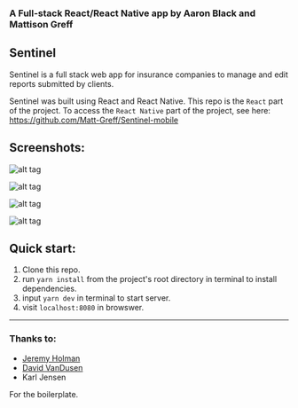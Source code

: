 ### A Full-stack React/React Native app by Aaron Black and Mattison Greff

## Sentinel

Sentinel is a full stack web app for insurance companies to manage and edit reports submitted by clients. 

Sentinel was built using React and React Native. This repo is the `React` part of the project. To access the `React Native` part of the project, see here: https://github.com/Matt-Greff/Sentinel-mobile

## Screenshots:

![alt tag](https://github.com/Matt-Greff/Sentinel/blob/master/docs/Screen%20Shot%202018-07-13%20at%209.45.31%20PM.png)

![alt tag](https://github.com/Matt-Greff/Sentinel/blob/master/docs/Screen%20Shot%202018-07-13%20at%209.46.03%20PM.png)

![alt tag](https://github.com/Matt-Greff/Sentinel/blob/master/docs/Screen%20Shot%202018-07-13%20at%209.45.45%20PM.png)

![alt tag](https://github.com/Matt-Greff/Sentinel/blob/master/docs/Screen%20Shot%202018-07-13%20at%209.45.53%20PM.png)


## Quick start:

1. Clone this repo.
2. run `yarn install` from the project's root directory in terminal to install dependencies. 
2. input `yarn dev` in terminal to start server.
3. visit `localhost:8080` in browswer.

---

### Thanks to: 
* [Jeremy Holman]()
* [David VanDusen](https://github.com/davidvandusen/react-webpack-boilerplate)
* Karl Jensen

For the boilerplate.
